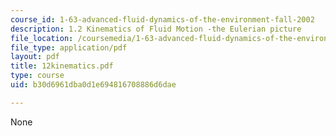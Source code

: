 ```yaml
---
course_id: 1-63-advanced-fluid-dynamics-of-the-environment-fall-2002
description: 1.2 Kinematics of Fluid Motion -the Eulerian picture
file_location: /coursemedia/1-63-advanced-fluid-dynamics-of-the-environment-fall-2002/b30d6961dba0d1e694816708886d6dae_12kinematics.pdf
file_type: application/pdf
layout: pdf
title: 12kinematics.pdf
type: course
uid: b30d6961dba0d1e694816708886d6dae

---
```

None